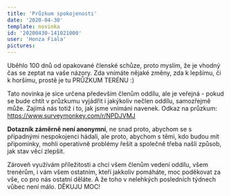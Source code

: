 ```yaml
---
title: 'Průzkum spokojenosti'
date: '2020-04-30'
template: novinka
id: '20200430-141021000'
user: 'Honza Fiala'
pictures:
---
```

Uběhlo 100 dnů od opakované členské schůze, proto myslím, že je vhodný čas se zeptat na vaše názory. Zda vnímáte nějaké změny, zda k lepšímu, či k horšímu, prostě je tu PRŮZKUM TERÉNU :)

Tato novinka je sice určena především členům oddílu, ale je veřejná - pokud se bude chtít v průzkumu vyjádřit i jakýkoliv nečlen oddílu, samozřejmě může. Zajímá nás totiž i to, jak jsme vnímáni navenek.
Odkaz na průzkum: https://www.surveymonkey.com/r/NPDJVMJ

**Dotazník záměrně není anonymní**, ne snad proto, abychom se s případnými nespokojenci hádali, ale proto, abychom s těmi, kdo budou mít připomínky, mohli operativně problémy řešit a společně třeba našli způsob, jak stav věcí zlepšit. 

Zároveň využívám příležitosti a chci všem členům vedení oddílu, všem trenérům, i vám všem ostatním, kteří jakkoliv pomáháte, moc poděkovat za vše, co pro nás ostatní děláte. A že toho v nelehkých posledních týdnech vůbec není málo.
DĚKUJU MOC!
